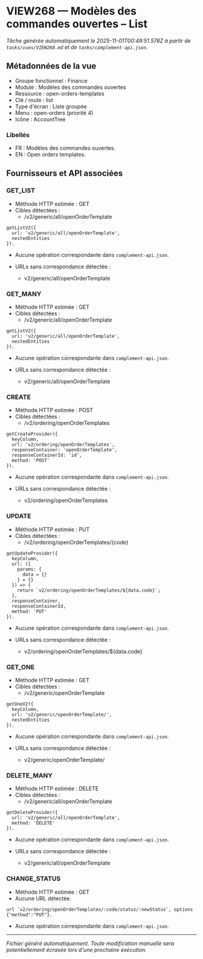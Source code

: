 # VIEW268 — Modèles des commandes ouvertes – List

_Tâche générée automatiquement le 2025-11-01T00:49:51.576Z à partir de `tasks/vues/VIEW268.md` et de `tasks/complement-api.json`._

## Métadonnées de la vue

- Groupe fonctionnel : Finance
- Module : Modèles des commandes ouvertes
- Ressource : open-orders-templates
- Clé / route : list
- Type d'écran : Liste groupée
- Menu : open-orders (priorité 4)
- Icône : AccountTree

### Libellés
- FR : Modèles des commandes ouvertes.
- EN : Open orders templates.

## Fournisseurs et API associées

### GET_LIST

- Méthode HTTP estimée : GET
- Cibles détectées :
  - /v2/generic/all/openOrderTemplate

```text
getListV2({
  url: 'v2/generic/all/openOrderTemplate',
  nestedEntities
}).
```

- Aucune opération correspondante dans `complement-api.json`.

- URLs sans correspondance détectée :
  - v2/generic/all/openOrderTemplate

### GET_MANY

- Méthode HTTP estimée : GET
- Cibles détectées :
  - /v2/generic/all/openOrderTemplate

```text
getListV2({
  url: 'v2/generic/all/openOrderTemplate',
  nestedEntities
}).
```

- Aucune opération correspondante dans `complement-api.json`.

- URLs sans correspondance détectée :
  - v2/generic/all/openOrderTemplate

### CREATE

- Méthode HTTP estimée : POST
- Cibles détectées :
  - /v2/ordering/openOrderTemplates

```text
getCreateProvider({
  keyColumn,
  url: 'v2/ordering/openOrderTemplates',
  responseContainer: 'openOrderTemplate',
  responseContainerId: 'id',
  method: 'POST'
}).
```

- Aucune opération correspondante dans `complement-api.json`.

- URLs sans correspondance détectée :
  - v2/ordering/openOrderTemplates

### UPDATE

- Méthode HTTP estimée : PUT
- Cibles détectées :
  - /v2/ordering/openOrderTemplates/{code}

```text
getUpdateProvider({
  keyColumn,
  url: ({
    params: {
      data = {}
    } = {}
  }) => {
    return `v2/ordering/openOrderTemplates/${data.code}`;
  },
  responseContainer,
  responseContainerId,
  method: 'PUT'
}).
```

- Aucune opération correspondante dans `complement-api.json`.

- URLs sans correspondance détectée :
  - v2/ordering/openOrderTemplates/${data.code}

### GET_ONE

- Méthode HTTP estimée : GET
- Cibles détectées :
  - /v2/generic/openOrderTemplate

```text
getOneV2({
  keyColumn,
  url: 'v2/generic/openOrderTemplate/',
  nestedEntities
}).
```

- Aucune opération correspondante dans `complement-api.json`.

- URLs sans correspondance détectée :
  - v2/generic/openOrderTemplate/

### DELETE_MANY

- Méthode HTTP estimée : DELETE
- Cibles détectées :
  - /v2/generic/all/openOrderTemplate

```text
getDeleteProvider({
  url: 'v2/generic/all/openOrderTemplate',
  method: 'DELETE'
}).
```

- Aucune opération correspondante dans `complement-api.json`.

- URLs sans correspondance détectée :
  - v2/generic/all/openOrderTemplate

### CHANGE_STATUS

- Méthode HTTP estimée : GET
- Aucune URL détectée.

```text
url `v2/ordering/openOrderTemplates/:code/status/:newStatus`, options {"method":"PUT"}.
```

- Aucune opération correspondante dans `complement-api.json`.

---

_Fichier généré automatiquement. Toute modification manuelle sera potentiellement écrasée lors d'une prochaine exécution._
